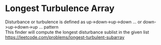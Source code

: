 # Longest Turbulence Array
Disturbance or turbulence is defined as up->down->up->down ... or down->up->down->up ... pattern  
This finder will compute the longest disturbance sublist in the given list  
https://leetcode.com/problems/longest-turbulent-subarray
